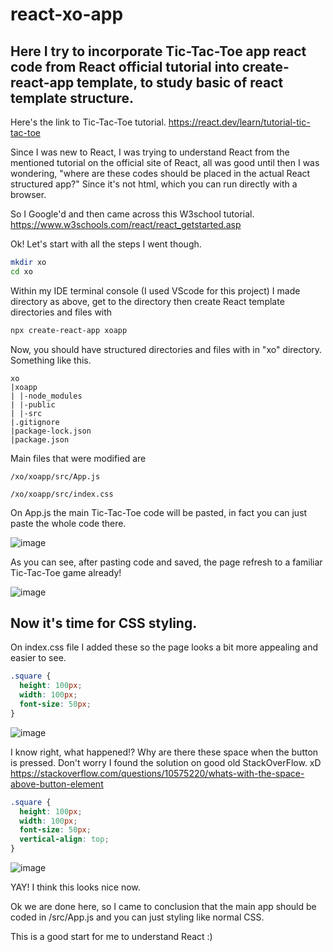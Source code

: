# react-xo-app
## Here I try to incorporate Tic-Tac-Toe app react code from React official tutorial into create-react-app template, to study basic of react template structure.

Here's the link to Tic-Tac-Toe tutorial.
https://react.dev/learn/tutorial-tic-tac-toe

Since I was new to React, I was trying to understand React from the mentioned tutorial on the official site of React, all was good until then I was wondering, "where are these codes should be placed in the actual React structured app?" Since it's not html, which you can run directly with a browser.

So I Google'd and then came across this W3school tutorial.
https://www.w3schools.com/react/react_getstarted.asp

Ok! Let's start with all the steps I went though.

```bash
mkdir xo
cd xo
```

Within my IDE terminal console (I used VScode for this project) I made directory as above, get to the directory then create React template directories and files with

```bash
npx create-react-app xoapp
```

Now, you should have structured directories and files with in "xo" directory. Something like this.

```
xo
|xoapp
| |-node_modules
| |-public
| |-src
|.gitignore
|package-lock.json
|package.json
```

Main files that were modified are

```
/xo/xoapp/src/App.js
```

```
/xo/xoapp/src/index.css
```

On App.js the main Tic-Tac-Toe code will be pasted, in fact you can just paste the whole code there.

![image](https://github.com/pjbmann/react-xo-app/assets/90997972/9f48c748-4728-4cb3-a53f-08cdbc2c4c01)

As you can see, after pasting code and saved, the page refresh to a familiar Tic-Tac-Toe game already!

![image](https://github.com/pjbmann/react-xo-app/assets/90997972/708cc977-6ea5-4cb8-83b1-e3740e4f3ca4)

## Now it's time for CSS styling.

On index.css file I added these so the page looks a bit more appealing and easier to see.

```css
.square {
  height: 100px;
  width: 100px;
  font-size: 50px; 
}
```

![image](https://github.com/pjbmann/react-xo-app/assets/90997972/12643dec-c9e0-4aa2-8081-e4d9557f2a27)

I know right, what happened!? Why are there these space when the button is pressed.
Don't worry I found the solution on good old StackOverFlow. xD
https://stackoverflow.com/questions/10575220/whats-with-the-space-above-button-element

```css
.square {
  height: 100px;
  width: 100px;
  font-size: 50px; 
  vertical-align: top; 
}
```

![image](https://github.com/pjbmann/react-xo-app/assets/90997972/fa567388-1f31-49b5-8673-df6e81158fa5)

YAY! I think this looks nice now.

Ok we are done here, so I came to conclusion that the main app should be coded in /src/App.js and you can just styling like normal CSS.

This is a good start for me to understand React :)

